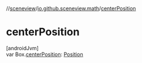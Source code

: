 //[sceneview](../../index.md)/[io.github.sceneview.math](index.md)/[centerPosition](center-position.md)

# centerPosition

[androidJvm]\
var Box.[centerPosition](center-position.md): [Position](index.md#945960193%2FClasslikes%2F-1571379623)
